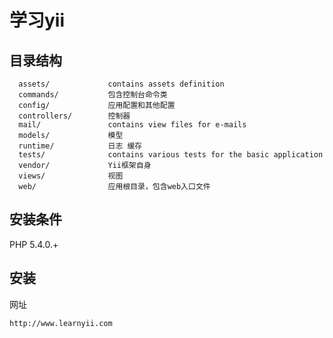 学习yii
============================

目录结构
-------------------

      assets/             contains assets definition
      commands/           包含控制台命令类
      config/             应用配置和其他配置
      controllers/        控制器
      mail/               contains view files for e-mails
      models/             模型
      runtime/            日志 缓存
      tests/              contains various tests for the basic application
      vendor/             Yii框架自身
      views/              视图
      web/                应用根目录，包含web入口文件



安装条件
------------

PHP 5.4.0.+


安装
------------

网址

~~~
http://www.learnyii.com
~~~

